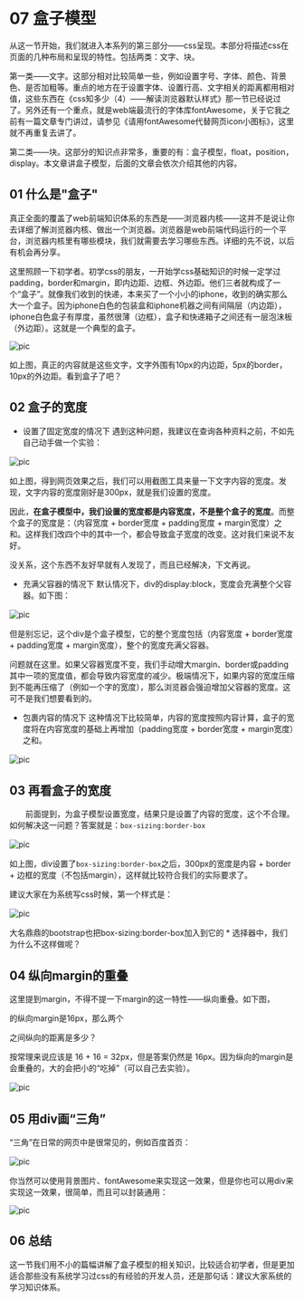 # 07 盒子模型

从这一节开始，我们就进入本系列的第三部分——css呈现。本部分将描述css在页面的几种布局和呈现的特性。包括两类：文字、块。

第一类——文字。这部分相对比较简单一些，例如设置字号、字体、颜色、背景色、是否加粗等。重点的地方在于设置字体、设置行高、文字相关的距离都用相对值，这些东西在《css知多少（4）——解读浏览器默认样式》那一节已经说过了。另外还有一个重点，就是web端最流行的字体库fontAwesome，关于它我之前有一篇文章专门讲过，请参见《请用fontAwesome代替网页icon小图标》，这里就不再重复去讲了。

第二类——块。这部分的知识点非常多，重要的有：盒子模型，float，position，display。本文章讲盒子模型，后面的文章会依次介绍其他的内容。

## 01 什么是"盒子"
真正全面的覆盖了web前端知识体系的东西是——浏览器内核——这并不是说让你去详细了解浏览器内核、做出一个浏览器。浏览器是web前端代码运行的一个平台，浏览器内核里有哪些模块，我们就需要去学习哪些东西。详细的先不说，以后有机会再分享。

这里照顾一下初学者。初学css的朋友，一开始学css基础知识的时候一定学过padding，border和margin，即内边距、边框、外边距。他们三者就构成了一个“盒子”。就像我们收到的快递，本来买了一个小小的iphone，收到的确实那么大一个盒子。因为iphone白色的包装盒和iphone机器之间有间隔层（内边距），iphone白色盒子有厚度，虽然很薄（边框），盒子和快递箱子之间还有一层泡沫板（外边距）。这就是一个典型的盒子。

![pic](../img/07-1.png)

如上图，真正的内容就是这些文字，文字外围有10px的内边距，5px的border，10px的外边距。看到盒子了吧？

## 02 盒子的宽度
+ 设置了固定宽度的情况下
遇到这种问题，我建议在查询各种资料之前，不如先自己动手做一个实验：

![pic](../img/07-2.png)　　

如上图，得到网页效果之后，我们可以用截图工具来量一下文字内容的宽度。发现，文字内容的宽度刚好是300px，就是我们设置的宽度。

因此，**在盒子模型中，我们设置的宽度都是内容宽度，不是整个盒子的宽度**。而整个盒子的宽度是：（内容宽度 + border宽度 + padding宽度 + margin宽度）之和。这样我们改四个中的其中一个，都会导致盒子宽度的改变。这对我们来说不友好。

没关系，这个东西不友好早就有人发现了，而且已经解决，下文再说。

+ 充满父容器的情况下
默认情况下，div的display:block，宽度会充满整个父容器。如下图：

![pic](../img/07-3.png)　　　

但是别忘记，这个div是个盒子模型，它的整个宽度包括（内容宽度 + border宽度 + padding宽度 + margin宽度），整个的宽度充满父容器。

问题就在这里。如果父容器宽度不变，我们手动增大margin、border或padding其中一项的宽度值，都会导致内容宽度的减少。极端情况下，如果内容的宽度压缩到不能再压缩了（例如一个字的宽度），那么浏览器会强迫增加父容器的宽度。这可不是我们想要看到的。

+ 包裹内容的情况下
这种情况下比较简单，内容的宽度按照内容计算，盒子的宽度将在内容宽度的基础上再增加（padding宽度 + border宽度 + margin宽度）之和。

![pic](../img/07-4.png)　

## 03 再看盒子的宽度
　　前面提到，为盒子模型设置宽度，结果只是设置了内容的宽度，这个不合理。如何解决这一问题？答案就是：`box-sizing:border-box`

![pic](../img/07-5.png)　

如上图，div设置了`box-sizing:border-box`之后，300px的宽度是内容 + border + 边框的宽度（不包括margin），这样就比较符合我们的实际要求了。

建议大家在为系统写css时候，第一个样式是：

![pic](../img/07-6.png)　

大名鼎鼎的bootstrap也把box-sizing:border-box加入到它的 * 选择器中，我们为什么不这样做呢？

## 04 纵向margin的重叠

这里提到margin，不得不提一下margin的这一特性——纵向重叠。如下图，<p>的纵向margin是16px，那么两个<p>之间纵向的距离是多少？

按常理来说应该是 16 + 16 = 32px，但是答案仍然是 16px。因为纵向的margin是会重叠的，大的会把小的“吃掉”（可以自己去实验）。

![pic](../img/07-7.png)　

## 05 用div画“三角”
“三角”在日常的网页中是很常见的，例如百度首页：

![pic](../img/07-8.png)　

你当然可以使用背景图片、fontAwesome来实现这一效果，但是你也可以用div来实现这一效果，很简单，而且可以封装通用：

![pic](../img/07-9.png)

## 06 总结
这一节我们用不小的篇幅讲解了盒子模型的相关知识，比较适合初学者，但是更加适合那些没有系统学习过css的有经验的开发人员，还是那句话：建议大家系统的学习知识体系。

　　